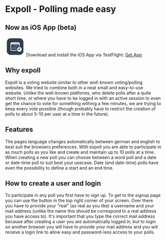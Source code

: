 # Expoll - Polling made easy

## Now as iOS App (beta)

![Logo](./app_icons/mac64.png)
Download and install the iOS App via TestFlight: [Get App](/#/app)

## Why expoll

Expoll is a voting website similar to other woll-known voting/polling websites. We tried to combine both in a neat small
and easy-to-use website. Unlike the well-known platforms, who delete polls after a quite short time, or where you have
to be logged in with an active session to even get the chance to vote for something withing a few minutes, we are trying
to keep every vote possible (though probably have to restrict the creation of polls to about 5-10 per user at a time in
the future).

## Features

The pages language changes automatically between german and english to best suit the browsers preferences. With expoll
you are able to participate in as much polls as you like and create and maintain up to 10 polls at a time. When creating
a new poll you can choose between a word poll and a date or date-time poll to suit best your usecase. Date (and
date-time) polls have even the possibility to define a start and an end time.

## How to create a user and login

To participate in any poll you first have to sign up. To get to the signup page you can use the button in the top right
corner of your screen. Over there you have to provide your "real" (as real as you like) a username and your mail
address (unlike the name this should be correspond to a real address you have access to). It's important that you type
the correct mail address because after creating a user you are automatically logged in, but to login on another browser
you will have to provide your mail address and you will receive a login link to allow easy and password-less access to
your polls.
